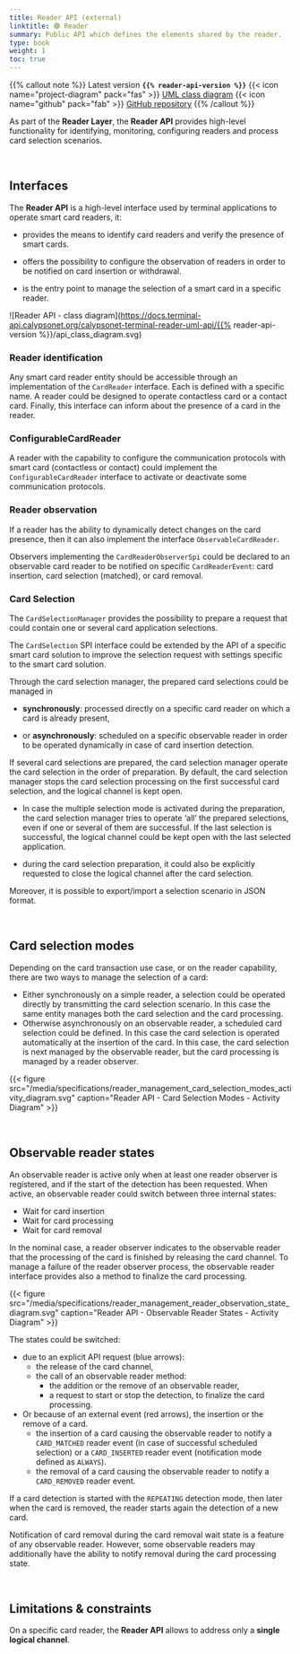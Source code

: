 ```yaml
---
title: Reader API (external)
linktitle: 🟢 Reader
summary: Public API which defines the elements shared by the reader.
type: book
weight: 1
toc: true
---
```


{{% callout note %}}
Latest version **`{{% reader-api-version %}}`**
<span class="component-metadata">{{< icon name="project-diagram" pack="fas" >}} [UML class diagram](https://docs.terminal-api.calypsonet.org/calypsonet-terminal-reader-uml-api/)</span>
<span class="component-metadata">{{< icon name="github" pack="fab" >}} [GitHub repository](https://github.com/calypsonet/calypsonet-terminal-reader-uml-api/)</span>
{{% /callout %}}

As part of the **Reader Layer**, the **Reader API** provides high-level functionality for identifying, monitoring, 
configuring readers and process card selection scenarios.

<br>

## Interfaces

The **Reader API** is a high-level interface used by terminal applications to operate smart card readers, it:

- provides the means to identify card readers and verify the presence of smart cards.

- offers the possibility to configure the observation of readers in order to be notified on card insertion or withdrawal.

- is the entry point to manage the selection of a smart card in a specific reader.

![Reader API - class diagram](https://docs.terminal-api.calypsonet.org/calypsonet-terminal-reader-uml-api/{{% reader-api-version %}}/api_class_diagram.svg)

### Reader identification

Any smart card reader entity should be accessible through an implementation of the `CardReader` interface.
Each is defined with a specific name.
A reader could be designed to operate contactless card or a contact card.
Finally, this interface can inform about the presence of a card in the reader.

### ConfigurableCardReader

A reader with the capability to configure the communication protocols with smart card (contactless or contact) could
implement the `ConfigurableCardReader` interface to activate or deactivate some communication protocols.

### Reader observation

If a reader has the ability to dynamically detect changes on the card presence, then it can also implement the interface
`ObservableCardReader`.

Observers implementing the `CardReaderObserverSpi` could be declared to an observable card reader to be notified on
specific `CardReaderEvent`: card insertion, card selection (matched), or card removal.

### Card Selection

The `CardSelectionManager` provides the possibility to prepare a request that could contain one or several card
application selections.

The `CardSelection` SPI interface could be extended by the API of a specific smart card solution to improve the
selection request with settings specific to the smart card solution.

Through the card selection manager, the prepared card selections could be managed in

- **synchronously**: processed directly on a specific card reader on which a card is already present,

- or **asynchronously**: scheduled on a specific observable reader in order to be operated dynamically in case of card
  insertion detection.

If several card selections are prepared, the card selection manager operate the card selection in the order of
preparation.
By default, the card selection manager stops the card selection processing on the first successful card selection,
and the logical channel is kept open.

- In case the multiple selection mode is activated during the preparation, the card selection manager tries to operate
  ‘all’ the prepared selections, even if one or several of them are successful.
  If the last selection is successful, the logical channel could be kept open with the last selected application.

- during the card selection preparation, it could also be explicitly requested to close the logical channel after the
  card selection.

Moreover, it is possible to export/import a selection scenario in JSON format.

<br>

## Card selection modes

Depending on the card transaction use case, or on the reader capability, there are two ways to manage the selection of a
card:

- Either synchronously on a simple reader, a selection could be operated directly by transmitting the card selection
  scenario. In this case the same entity manages both the card selection and the card processing.
- Otherwise asynchronously on an observable reader, a scheduled card selection could be defined.
  In this case the card selection is operated automatically at the insertion of the card. In this case,
  the card selection is next managed by the observable reader, but the card processing is managed by a reader observer.

{{< figure src="/media/specifications/reader_management_card_selection_modes_activity_diagram.svg" caption="Reader API - Card Selection Modes - Activity Diagram" >}}

<br>

## Observable reader states

An observable reader is active only when at least one reader observer is registered, and if the start of the detection
has been requested.
When active, an observable reader could switch between three internal states:
* Wait for card insertion
* Wait for card processing
* Wait for card removal

In the nominal case, a reader observer indicates to the observable reader that the processing of the card is finished by
releasing the card channel.
To manage a failure of the reader observer process, the observable reader interface provides also a method to finalize
the card processing.

{{< figure src="/media/specifications/reader_management_reader_observation_state_diagram.svg" caption="Reader API - Observable Reader States - Activity Diagram" >}}

The states could be switched:
- due to an explicit API request (blue arrows):
  - the release of the card channel,
  - the call of an observable reader method:
    - the addition or the remove of an observable reader,
    - a request to start or stop the detection, to finalize the card processing.
- Or because of an external event (red arrows), the insertion or the remove of a card.
  - the insertion of a card causing the observable reader to notify a `CARD_MATCHED` reader event (in case of successful
    scheduled selection) or a `CARD_INSERTED` reader event (notification mode defined as `ALWAYS`).
  - the removal of a card causing the observable reader to notify a `CARD_REMOVED` reader event.

If a card detection is started with the `REPEATING` detection mode, then later when the card is removed, the reader
starts again the detection of a new card.

Notification of card removal during the card removal wait state is a feature of any observable reader.
However, some observable readers may additionally have the ability to notify removal during the card processing state.

<br>

## Limitations & constraints
On a specific card reader, the **Reader API** allows to address only a **single logical channel**.
